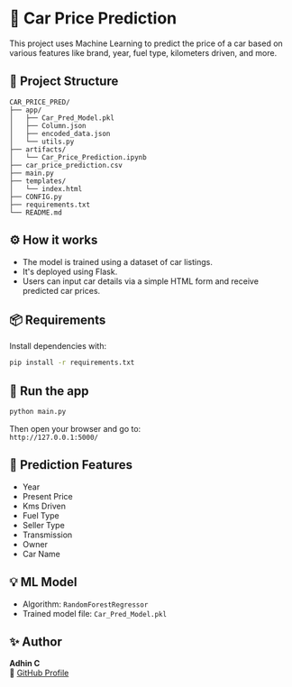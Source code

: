 # 🚗 Car Price Prediction

This project uses Machine Learning to predict the price of a car based on various features like brand, year, fuel type, kilometers driven, and more.

## 📁 Project Structure

```
CAR_PRICE_PRED/
├── app/
│   ├── Car_Pred_Model.pkl
│   ├── Column.json
│   ├── encoded_data.json
│   └── utils.py
├── artifacts/
│   └── Car_Price_Prediction.ipynb
├── car_price_prediction.csv
├── main.py
├── templates/
│   └── index.html
├── CONFIG.py
├── requirements.txt
└── README.md
```

## ⚙️ How it works

- The model is trained using a dataset of car listings.
- It's deployed using Flask.
- Users can input car details via a simple HTML form and receive predicted car prices.

## 📦 Requirements

Install dependencies with:

```bash
pip install -r requirements.txt
```

## 🚀 Run the app

```bash
python main.py
```

Then open your browser and go to:  
`http://127.0.0.1:5000/`

## 🧐 Prediction Features

- Year
- Present Price
- Kms Driven
- Fuel Type
- Seller Type
- Transmission
- Owner
- Car Name

## 💡 ML Model

- Algorithm: `RandomForestRegressor`
- Trained model file: `Car_Pred_Model.pkl`

## ✨ Author

**Adhin C**  
🔗 [GitHub Profile](https://github.com/adhin08)
